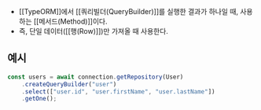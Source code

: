 - [[TypeORM]]에서 [[쿼리빌더(QueryBuilder)]]를 실행한 결과가 하나일 때, 사용하는 [[메서드(Method)]]이다.
- 즉, 단일 데이터([[행(Row)]])만 가져올 때 사용한다.


## 예시

```ts
const users = await connection.getRepository(User)
	.createQueryBuilder("user")
	.select(["user.id", "user.firstName", "user.lastName"])
	.getOne();
```
